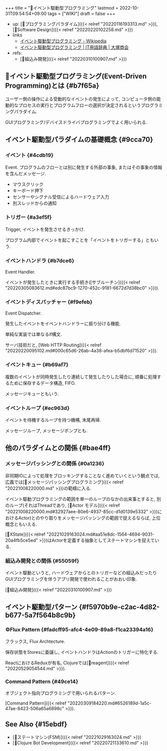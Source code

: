 +++
title = "📝イベント駆動型プログラミング"
lastmod = 2022-10-31T09:54:54+09:00
tags = ["WIKI"]
draft = false
+++

-   up: [📁プログラミングパラダイム]({{< relref "20220116193313.md" >}}), [📁Software Design]({{< relref "20220220102258.md" >}})
-   links
    -   [イベント駆動型プログラミング - Wikipedia](https://ja.wikipedia.org/wiki/%E3%82%A4%E3%83%99%E3%83%B3%E3%83%88%E9%A7%86%E5%8B%95%E5%9E%8B%E3%83%97%E3%83%AD%E3%82%B0%E3%83%A9%E3%83%9F%E3%83%B3%E3%82%B0)
    -   [イベント駆動型プログラミング | IT用語辞典 | 大塚商会](https://www.otsuka-shokai.co.jp/words/event-driven-type-programming.html)
-   refs:
    -   [🔖組込み開発]({{< relref "20220310100907.md" >}})


## 📝イベント駆動型プログラミング(Event-Driven Programming)とは {#b7f65a}

ユーザー側の操作による受動的なイベントの発生によって, コンピュータ側の能動的なプロセスの実行とプログラムフローの選択が決定されるというプログラミングパラダイム.

GUIプログラミング/デバイスドライバプログラミングでよく用いられる.


## イベント駆動型パラダイムの基礎概念 {#9cca70}


### イベント {#4cdb19}

Event. プログラムのフローとは別に発生する外部の事象, またはその事象の情報を含んだメッセージ.

-   マウスクリック
-   キーボード押下
-   センサーやシグナル受信によるハードウェア入力
-   別スレッドからの通知


### トリガー {#a3ef5f}

Trigger, イベントを発生させるきっかけ.

プログラム内部でイベントを起こすことを「イベントをトリガーする」ともいう.


### イベントハンドラ {#b7dce6}

Event Handler.

イベントが発生したときに実行する手続き([サブルーチン]({{< relref "20220305083612.md#edc87bc9-1270-452c-9181-6672d7d38bc0" >}})).


### イベントディスパッチャー {#f9efeb}

Event Dispatcher.

発生したイベントをイベントハンドラーに振り分ける機能.

単純な実装では単なるif構文.

サーバ技術だと, [Web HTTP Routing]({{< relref "20220220095102.md#000c65d6-26ab-4a38-afea-b5dbf6d71520" >}}).


### イベントキュー {#b69af7}

複数のイベントが同時発生したり連続して発生したりした場合に, 順番に処理するために保存するデータ構造, FIFO.

メッセージキューともいう.


### イベントループ {#ec963d}

イベントを待機するループを持つ機構, 末尾再帰.

メッセージループ, メッセージポンプとも.


## 他のパラダイムとの関係 {#bae4ff}


### メッセージパッシングとの関係 {#0a1236}

非同期IOによって処理をブロッキングすることなく進めていくという観点では, 広義では[📝メッセージパッシングプログラミング]({{< relref "20221008220000.md" >}})の範疇に入る.

イベント駆動プログラミングの範囲を単一のループのなかの出来事とすると, 別のループ(それはThreadであり, [📝Actor モデル]({{< relref "20221008220000.md#32927aee-80e6-4937-85cc-d1d0139e5332" >}})におけるActor)とのやり取りをメッセージパッシングの範囲で捉えるならば, 上位概念ともいえる.

[📝XState]({{< relref "20221029163024.md#aa51e8dc-1564-4694-9031-20a4fb5ce5ed" >}})はActorを定義する抽象としてステートマシンを捉えている.


### 組込み開発との関係 {#55059f}

イベント駆動というと, ハードウェアからとのトリガーなどの組込みだったりGUIプログラミングを伴うアプリ開発で使われることがおおい印象.

[🔖組込み開発]({{< relref "20220310100907.md" >}})


## イベント駆動型パターン {#f5970b9e-c2ac-4d82-b677-5a7f564b8c9b}


### ⚙Flux Pattern {#fadcff95-afc4-4e09-89a8-f1ca23394a16}

フラックス, Flux Archtecture.

保存状態をStoresに委譲し, イベントハンドラはActionのトリガーに特化する.

ReactにおけるReduxが有名, Clojureでは[📝reagent]({{< relref "20220529054544.md" >}}).


### Command Pattern {#49ce14}

オブジェクト指向プログラミングで用いられるパターン.

[Command Pattern]({{< relref "20220309184220.md#6526189d-1a5c-47ae-8423-506a65a6898c" >}}).


## See Also {#15ebdf}

-   [📝ステートマシン(FSM)]({{< relref "20221029163024.md" >}})
-   [📝Clojure Bot Development]({{< relref "20220721133610.md" >}})
